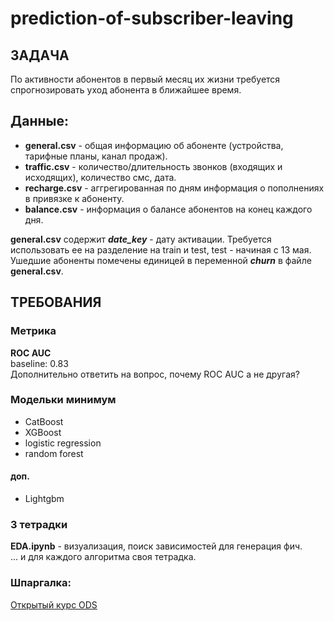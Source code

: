 # prediction-of-subscriber-leaving

## ЗАДАЧА
По активности абонентов в первый месяц их жизни требуется спрогнозировать уход абонента в ближайшее время.

## Данные:
- **general.csv** - общая информацию об абоненте (устройства, тарифные планы, канал продаж).   
- **traffic.csv** -  количество/длительность звонков (входящих и исходящих), количество смс, дата.  
- **recharge.csv** - аггрегированная по дням информация о пополнениях в привязке к абоненту.  
- **balance.csv** - информация о балансе абонентов на конец каждого дня.

**general.csv** содержит ***date_key*** -  дату активации. Требуется использовать ее на разделение на train и test, test - начиная с 13 мая.  
Ушедшие абоненты помечены единицей в переменной ***churn*** в файле **general.csv**.


## ТРЕБОВАНИЯ
### Метрика 
**ROC AUC**  
baseline: 0.83  
Дополнительно ответить на вопрос, почему ROC AUC а не другая? 

### Модельки минимум 
- CatBoost
- XGBoost
- logistic regression
- random forest
#### доп.
- Lightgbm

### 3 тетрадки 
**EDA.ipynb** - визуализация, поиск зависимостей для генерация фич.  
... и для каждого алгоритма своя тетрадка. 

### Шпаргалка:
[Открытый курс ODS](https://habr.com/ru/company/ods/blog/322626/ "Ссылка на курс")